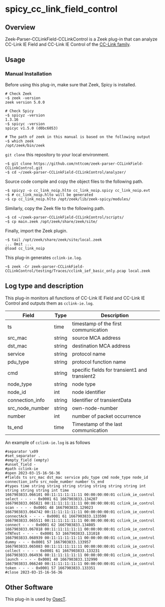 # spicy_cc_link_field_control

## Overview

Zeek-Parser-CCLinkField-CCLinkControl is a Zeek plug-in that can analyze CC-Link IE Field and CC-Link IE Control of the [CC-Link family](https://www.cc-link.org/ja/cclink/index.html).

## Usage

### Manual Installation

Before using this plug-in, make sure that Zeek, Spicy is installed.

````
# Check Zeek
~$ zeek -version
zeek version 5.0.0

# Check Spicy
~$ spicyz -version
1.3.16
~$ spicyc -version
spicyc v1.5.0 (d0bc6053)

# The path of zeek in this manual is based on the following output
~$ which zeek
/opt/zeek/bin/zeek
````

`git clone` this repository to your local environment.

```
~$ git clone https://github.com/nttcom/zeek-parser-CCLinkField-CCLinkControl.git
~$ cd ~/zeek-parser-CCLinkField-CCLinkControl/analyzer/ 
```

Source code compile and copy the object files to the following path.

```
~$ spicyz -o cc_link_noip.hlto cc_link_noip.spicy cc_link_noip.evt
~$ # cc_link_noip.hlto will be generated
~$ cp cc_link_noip.hlto /opt/zeek/lib/zeek-spicy/modules/
```

Similarly, copy the Zeek file to the following path.

```
~$ cd ~/zeek-parser-CCLinkField-CCLinkControl/scripts/
~$ cp main.zeek /opt/zeek/share/zeek/site/
```

Finally, import the Zeek plugin.

```
~$ tail /opt/zeek/share/zeek/site/local.zeek
... Omit ...
@load cc_link_noip
```

This plug-in generates `cclink-ie.log`.

```
~$ zeek -Cr zeek-parser-CCLinkField-CCLinkControl/testing/Traces/cclink_ief_basic_only.pcap local.zeek
```

## Log type and description

This plug-in monitors all functions of CC-Link IE Field and CC-Link IE Control and outputs them as `cclink-ie.log`.

| Field | Type | Description |
| --- | --- | --- |
| ts | time | timestamp of the first communication |
| src_mac | string | source MCA address |
| dst_mac | string | destination MCA address |
| service | string | protocol name |
| pdu_type | string | protocol function name |
| cmd | string | specific fields for transient1 and transient2 |
| node_type | string | node type |
| node_id | int | node identifier |
| connection_info | string | Identifier of transientData |
| src_node_number | string | own-node-number |
| number | int | number of packet occurrence |
| ts_end | time | Timestamp of the last communication |

An example of `cclink-ie.log` is as follows

```
#separator \x09
#set_separator .
#empty_field (empty)
#unset_field -
#path cclink-ie
#open 2023-03-15-16-56-36
#fields ts src_mac dst_mac service pdu_type cmd node_type node_id connection_info src_node_number number ts_end
#types time string string string string string string string int string string string int time
1667903833.066101 00:11:11:11:11:11 00:00:00:00:01 cclink_ie_control select - - - - 0x0001 61 1667903833.134207
1667903833.065821 00:11:11:11:11:11 00:00:00:00:01 cclink_ie_control scan - - - - 0x0001 48 1667903833.129023
1667903833.064742 00:11:11:11:11:11 00:00:00:00:01 cclink_ie_control connectAck - - - - 0x0001 61 1667903833.133590
1667903833.065511 00:11:11:11:11:11 00:00:00:00:01 cclink_ie_control connect - - - 0x0001 62 1667903833.134085
1667903833.067818 00:11:11:11:11:11 00:00:00:00:01 cclink_ie_control nTNTest - - - - 0x0001 53 1667903833.131018
1667903833.068939 00:11:11:11:11:11 00:00:00:00:01 cclink_ie_control dummy - - - 0x0001 57 1667903833.133957
1667903833.065083 00:11:11:11:11:11 00:00:00:00:01 cclink_ie_control collect - - - - 0x0001 61 1667903833.133231
1667903833.064936 00:11:11:11:11:11 00:00:00:00:01 cclink_ie_control launch - - - - 0x0001 40 1667903833.132990
1667903833.066240 00:11:11:11:11:11 00:00:00:00:01 cclink_ie_control token - - - - 0x0001 57 1667903833.133351
#close 2023-03-15-16-56-36
```

## Other Software

This plug-in is used by [OsecT](https://github.com/nttcom/OsecT).
